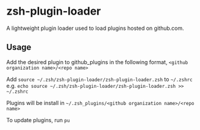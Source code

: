 # zsh-plugin-loader

A lightweight plugin loader used to load plugins hosted on github.com.

## Usage
Add the desired plugin to github_plugins in the following format, `<github organization name>/<repo name>`

Add `source ~/.zsh/zsh-plugin-loader/zsh-plugin-loader.zsh` to `~/.zshrc`
e.g. `echo source ~/.zsh/zsh-plugin-loader/zsh-plugin-loader.zsh >> ~/.zshrc`

Plugins will be install in `~/.zsh_plugins/<github organization name>/<repo name>`

To update plugins, run `pu`
